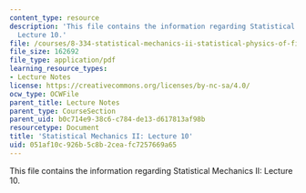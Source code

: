```yaml
---
content_type: resource
description: 'This file contains the information regarding Statistical Mechanics II:
  Lecture 10.'
file: /courses/8-334-statistical-mechanics-ii-statistical-physics-of-fields-spring-2014/051af10c926b5c8b2ceafc7257669a65_MIT8_334S14_Lec10.pdf
file_size: 162692
file_type: application/pdf
learning_resource_types:
- Lecture Notes
license: https://creativecommons.org/licenses/by-nc-sa/4.0/
ocw_type: OCWFile
parent_title: Lecture Notes
parent_type: CourseSection
parent_uid: b0c714e9-38c6-c784-de13-d617813af98b
resourcetype: Document
title: 'Statistical Mechanics II: Lecture 10'
uid: 051af10c-926b-5c8b-2cea-fc7257669a65
---
```

This file contains the information regarding Statistical Mechanics II: Lecture 10.